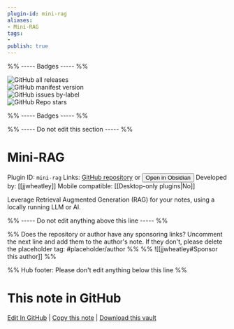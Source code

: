 ```yaml
---
plugin-id: mini-rag
aliases:
- Mini-RAG
tags: 
- 
publish: true
---
```


%% ----- Badges ----- %%

![GitHub all releases](https://img.shields.io/github/downloads/jjwheatley/mini-rag/total?color=573E7A&logo=github&style=for-the-badge)   
![GitHub manifest version](https://img.shields.io/github/manifest-json/v/jjwheatley/mini-rag?color=573E7A&logo=github&style=for-the-badge)   
![GitHub issues by-label](https://img.shields.io/github/issues/jjwheatley/mini-rag/help%20wanted?color=573E7A&logo=github&style=for-the-badge)   
![GitHub Repo stars](https://img.shields.io/github/stars/jjwheatley/mini-rag?color=573E7A&logo=github&style=for-the-badge)

%% ----- Badges ----- %%

%% ----- Do not edit this section ----- %%

# Mini-RAG

Plugin ID: `mini-rag`
Links: [GitHub repository](https://github.com/jjwheatley/mini-rag) or [<button id=HH>Open in Obsidian</button>](obsidian://show-plugin?id=mini-rag)
Developed by: [[jjwheatley]]
Mobile compatible: [[Desktop-only plugins|No]]

Leverage Retrieval Augmented Generation (RAG) for your notes, using a locally running LLM or AI.

%% ----- Do not edit anything above this line ----- %% 

%% Does the repository or author have any sponsoring links? Uncomment the next line and add them to the author's note. If they don't, please delete the placeholder tag: #placeholder/author %%
%% ![[jjwheatley#Sponsor this author]] %%

%% Hub footer: Please don't edit anything below this line %%

# This note in GitHub

<span class="git-footer">[Edit In GitHub](https://github.dev/obsidian-community/obsidian-hub/blob/main/02%20-%20Community%20Expansions/02.05%20All%20Community%20Expansions/Plugins/mini-rag.md "git-hub-edit-note") | [Copy this note](https://raw.githubusercontent.com/obsidian-community/obsidian-hub/main/02%20-%20Community%20Expansions/02.05%20All%20Community%20Expansions/Plugins/mini-rag.md "git-hub-copy-note") | [Download this vault](https://github.com/obsidian-community/obsidian-hub/archive/refs/heads/main.zip "git-hub-download-vault") </span>

